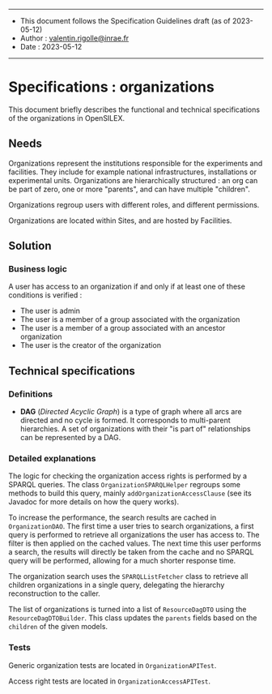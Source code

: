 ******
* This document follows the Specification Guidelines draft (as of 2023-05-12)
* Author : valentin.rigolle@inrae.fr
* Date : 2023-05-12
******

# Specifications : organizations

This document briefly describes the functional and technical specifications of the organizations in OpenSILEX.

## Needs

Organizations represent the institutions responsible for the experiments and facilities. They include for example
national infrastructures, installations or experimental units. Organizations are hierarchically structured : an org
can be part of zero, one or more "parents", and can have multiple "children".

Organizations regroup users with different roles, and different permissions.

Organizations are located within Sites, and are hosted by Facilities.

## Solution

### Business logic

A user has access to an organization if and only if at least one of these conditions is verified :

- The user is admin
- The user is a member of a group associated with the organization
- The user is a member of a group associated with an ancestor organization
- The user is the creator of the organization

## Technical specifications

### Definitions

- **DAG** (_Directed Acyclic Graph_) is a type of graph where all arcs are directed and no cycle is formed. It
  corresponds to multi-parent hierarchies. A set of organizations with their "is part of" relationships can be
  represented by a DAG.

### Detailed explanations

The logic for checking the organization access rights is performed by a SPARQL queries. The class `OrganizationSPARQLHelper`
regroups some methods to build this query, mainly `addOrganizationAccessClause` (see its Javadoc for more details
on how the query works).

To increase the performance, the search results are cached in `OrganizationDAO`. The first time a user tries to search
organizations, a first query is performed to retrieve all organizations the user has access to. The filter is then
applied on the cached values. The next time this user performs a search, the results will directly be taken from the cache
and no SPARQL query will be performed, allowing for a much shorter response time.

The organization search uses the `SPARQLListFetcher` class to retrieve all children organizations in a single query,
delegating the hierarchy reconstruction to the caller.

The list of organizations is turned into a list of `ResourceDagDTO` using the `ResourceDagDTOBuilder`. This class
updates the `parents` fields based on the `children` of the given models.

### Tests

Generic organization tests are located in `OrganizationAPITest`.

Access right tests are located in `OrganizationAccessAPITest`.